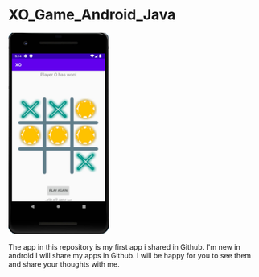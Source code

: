 # XO_Game_Android_Java

<img width="200" height="400" src="XO_Game.jpg" alt="XO Game" />

The app in this repository is my first app i shared in Github. I'm new in android I will share my apps in Github.
I will be happy for you to see them and share your thoughts with me.
